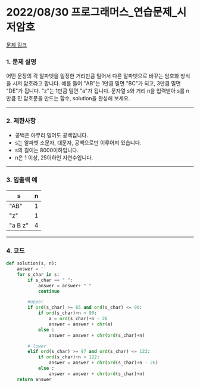 # 2022/08/30 프로그래머스_연습문제_시저암호

[문제 링크](https://school.programmers.co.kr/learn/courses/30/lessons/12926)

### **1. 문제 설명**

어떤 문장의 각 알파벳을 일정한 거리만큼 밀어서 다른 알파벳으로 바꾸는 암호화 방식을 시저 암호라고 합니다. 예를 들어 "AB"는 1만큼 밀면 "BC"가 되고, 3만큼 밀면 "DE"가 됩니다. "z"는 1만큼 밀면 "a"가 됩니다. 문자열 s와 거리 n을 입력받아 s를 n만큼 민 암호문을 만드는 함수, solution을 완성해 보세요.

---

### **2. 제한사항**

- 공백은 아무리 밀어도 공백입니다.
- s는 알파벳 소문자, 대문자, 공백으로만 이루어져 있습니다.
- s의 길이는 8000이하입니다.
- n은 1 이상, 25이하인 자연수입니다.

---

### **3. 입출력 예**

| s | n |
| --- | --- |
| "AB" | 1 |
| "z" | 1 |
| "a B z" | 4 |

---

### 4. 코드

```python
def solution(s, n):
    answer = ''
    for s_char in s:
        if s_char == " ":
            answer = answer+ " "
            continue

        #upper
        if ord(s_char) >= 65 and ord(s_char) <= 90:
            if ord(s_char)+n > 90:
                a = ord(s_char)+n - 26
                answer = answer + chr(a)
            else :
                answer = answer + chr(ord(s_char)+n)

        # lower
        elif ord(s_char) >= 97 and ord(s_char) <= 122:
            if ord(s_char)+n > 122:
                answer = answer + chr(ord(s_char)+n - 26)
            else :
                answer = answer + chr(ord(s_char)+n)
    return answer
```